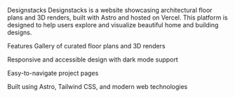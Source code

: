 Designstacks
Designstacks is a website showcasing architectural floor plans and 3D renders, built with Astro and hosted on Vercel. This platform is designed to help users explore and visualize beautiful home and building designs.

Features
Gallery of curated floor plans and 3D renders

Responsive and accessible design with dark mode support

Easy-to-navigate project pages

Built using Astro, Tailwind CSS, and modern web technologies
